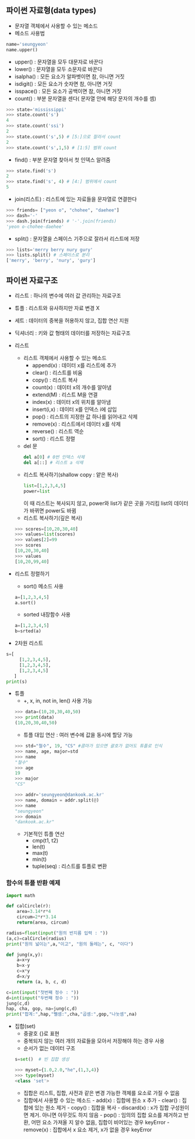 ## 파이썬 자료형(data types)
* 문자열 객체에서 사용할 수 있는 메소드
* 메소드 사용법
```python
name='seungyeon'
name.upper()
```
   - upper() : 문자열을 모두 대문자로 바꾼다
   - lower() : 문자열을 모두 소문자로 바꾼다
   - isalpha() : 모든 요소가 알파벳이면 참, 아니면 거짓
   - isdigit() : 모든 요소가 숫자면 참, 아니면 거짓
   - isspace() : 모든 요소가 공백이면 참, 아니면 거짓
   - count() : 부분 문자열을 센다( 문자열 안에 해당 문자의 개수를 셈)
   ```python
   >>> state='mississippi'
   >>> state.count('s')
   4
   >>> state.count('ssi')
   2
   >>> state.count('s',5) # [5:]으로 잘라서 count
   2
   >>> state.count('s',1,5) # [1:5] 범위 count
   ```
   - find() : 부분 문자열 찾아서 첫 인덱스 알려줌
   ```python
   >>> state.find('s')
   2
   >>> state.find('s', 4) # [4:] 범위에서 count
   5
   ```
   - join(리스트) : 리스트에 있는 자료들을 문자열로 연결한다
   ```python
   >>> friends= ["yeon o", "chohee", "daehee"]
   >>> dash='-'
   >>> dash.join(friends) # '-'.join(friends)
   'yeon o-chohee-daehee'
   ```
   - split() : 문자열을 스페이스 기주으로 잘라서 리스트에 저장
   ```python
   >>> lists='merry berry nury gury'
   >>> lists.split() # 스페이스로 분리
   ['merry', 'berry', 'nury', 'gury']
   ```
## 파이썬 자료구조
- 리스트 : 하나의 변수에 여러 값 관리하는 자료구조
- 튜플 : 리스트와 유사하지만 자료 변경 X
- 세트 : 데이터의 중복을 허용하지 않고, 집합 연산 지원
- 딕셔너리 : 키와 값 형태의 데이터를 저장하는 자료구조

- 리스트
   - 리스트 객체에서 사용할 수 있는 메소드
        - append(x) : 데이터 x를 리스트에 추가
        - clear() : 리스트를 비움
        - copy() : 리스트 복사
        - count(x) : 데이터 x의 개수를 알아냄
        - extend(M) : 리스트 M을 연결
        - index(x) : 데이터 x의 위치를 알아냄
        - insert(i,x) : 데이터 x를 인덱스 i에 삽입
        - pop() : 리스트의 지정한 값 하나를 읽어내고 삭제
        - remove(x) : 리스트에서 데이터 x를 삭제
        - reverse() : 리스트 역순
        - sort() : 리스트 정렬
   - del 문
      ```python
      del a[0] # 0번 인덱스 삭제
      del a[::] # 리스트 a 삭제
      ```
  - 리스트 복사하기(shallow copy : 얕은 복사)
      ```python
      list=[1,2,3,4,5]
      power=list
      ```
      이 때 리스트는 복사되지 않고, power와 list가 같은 곳을 가리킴
      list의 데이터가 바뀌면 power도 바뀜
  - 리스트 복사하기(깊은 복사)
  ```python
  >>> scores=[10,20,30,40]
  >>> values=list(scores)
  >>> values[2]=99
  >>> scores
  [10,20,30,40]
  >>> values
  [10,20,99,40]
  ```
 - 리스트 정렬하기
     - sort() 메소드 사용
     ```python
     a=[1,2,3,4,5]
     a.sort()
     ```
     - sorted 내장함수 사용
     ```python
     a=[1,2,3,4,5]
     b=srted(a)
     ```
 - 2차원 리스트
 ```python
 s=[
      [1,2,3,4,5],
      [1,2,3,4,5],
      [1,2,3,4,5]
    ]
print(s)
```
- 튜플
   - +, x, in, not in, len() 사용 가능
   ```python
   >>> data=(10,20,30,40,50)
   >>> print(data)
   (10,20,30,40,50)
   ```
   - 튜플 대입 연산 : 여러 변수에 값을 동시에 할당 가능
   ```python
   >>> std="철수", 19, "CS" #콤마가 있으면 괄호가 없어도 튜플로 인식
   >>> name, age, major=std
   >>> name
   "철수"
   >>> age
   19
   >>> major
   "CS"
   ```
   ```python
   >>> addr='seungyeon@dankook.ac.kr'
   >>> name, domain = addr.split(@)
   >>> name
   "seungyeon"
   >>> domain
   "dankook.ac.kr"
   ```
   - 기본적인 튜플 연산
        - cmp(t1, t2)
        - len(t)
        - max(t)
        - min(t)
        - tuple(seq) : 리스트를 튜플로 변환
        
### 함수의 튜플 반환 예제
```python
import math

def calCircle(r):
    area=3.14*r*4
    circum=2*r*3.14
    return(area, circum)

radius=float(input("원의 반지름 입력 : "))
(a,c)=calCircle(radius)
print("원의 넓이는",a,"이고", "원의 둘레는", c, "이다")
```
```python
def jung(x,y):
    a=x+y
    b=x-y
    c=x*y
    d=x/y
    return (a, b, c, d)

c=int(input("첫번째 정수 : "))
d=int(input("두번째 정수 : "))
jung(c,d)
hap, cha, gop, na=jung(c,d)
print("합계:",hap,"뺄셈:",cha,"곱셈:",gop,"나눗셈",na)
```
- 집합(set)
   - 중괄호 {}로 표현
   - 중복되지 않는 여러 개의 자료들을 모아서 저장해야 하는 경우 사용
   - 순서가 없는 데이터 구조
   ```python
   s=set()  # 빈 집합 생성
   ```
   ```python
   >>> myset={1.0,2.0,"he",(1,3,4)}
   >>> type(myset)
   <class 'set'>
   ```
    - 집합은 리스트, 집합, 사전과 같은 변경 가능한 객체를 요소로 가질 수 없음
    - 집합에서 사용할 수 있는 메소드
          - add(x) : 집합에 원소 x 추가
          - clear() : 집합에 있는 원소 제거
          - copy() : 집합을 복사
          - discard(x) : x가 집합 구성원이면 제거. 아니면 아무것도 하지 않음
          - pop() : 임의의 집합 요소를 제거하고 반환, 어떤 요소 가져올 지 알수 없음, 집합이 비어있는 경우 keyError
          - remove(x) : 집합에서 x 요소 제거, x가 없을 경우 keyError

